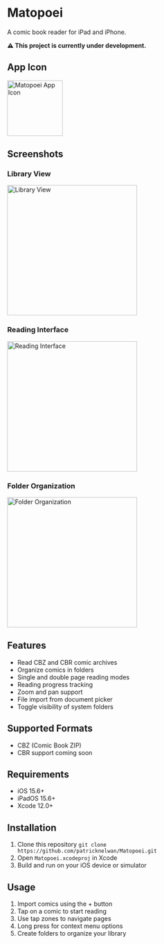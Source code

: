 # Matopoei

A comic book reader for iPad and iPhone.

**⚠️ This project is currently under development.**

## App Icon

<img src="./Assets.xcassets/AppIcon.appiconset/Icon-1024.png" width="128" height="128" alt="Matopoei App Icon">

## Screenshots

### Library View
<img src="./Screenshots/library_view.png" width="300" alt="Library View">

### Reading Interface  
<img src="./Screenshots/reading_view.png" width="300" alt="Reading Interface">

### Folder Organization
<img src="./Screenshots/folder_view.png" width="300" alt="Folder Organization">

## Features

- Read CBZ and CBR comic archives
- Organize comics in folders
- Single and double page reading modes
- Reading progress tracking
- Zoom and pan support
- File import from document picker
- Toggle visibility of system folders

## Supported Formats

- CBZ (Comic Book ZIP)
- CBR support coming soon

## Requirements

- iOS 15.6+
- iPadOS 15.6+
- Xcode 12.0+

## Installation

1. Clone this repository `git clone https://github.com/patricknelwan/Matopoei.git`
2. Open `Matopoei.xcodeproj` in Xcode
3. Build and run on your iOS device or simulator

## Usage

1. Import comics using the + button
2. Tap on a comic to start reading
3. Use tap zones to navigate pages
4. Long press for context menu options
5. Create folders to organize your library
